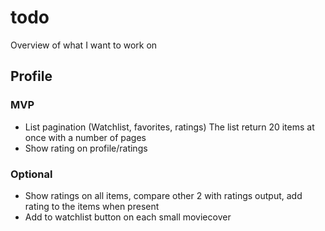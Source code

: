 # todo
Overview of what I want to work on

## Profile

### MVP
- List pagination (Watchlist, favorites, ratings)
The list return 20 items at once with a number of pages
- Show rating on profile/ratings

### Optional
- Show ratings on all items, compare other 2 with ratings output, add rating to the items when present
- Add to watchlist button on each small moviecover


